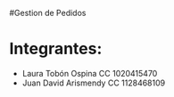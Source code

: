 #Gestion de Pedidos
# Integrantes:

- Laura Tobón Ospina CC 1020415470
- Juan David Arismendy CC 1128468109
